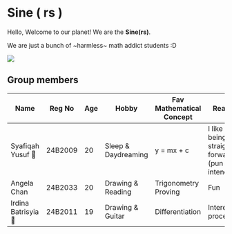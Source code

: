 # Sine ( rs ) 
Hello, Welcome to our planet! We are the **Sine(rs)**.

We are just a bunch of ~harmless~ math addict students :D

![](https://i.pinimg.com/564x/99/ed/7a/99ed7a7b583861501b57de7c9bda8d2d.jpg)

## Group members
Name | Reg No | Age | Hobby | Fav Mathematical Concept | Reason | Trademark | Profile
--- | --- | --- | --- | --- | --- | --- | ---
Syafiqah Yusuf 🤙 | 24B2009 | 20 | Sleep & Daydreaming | y = mx + c | I like  being straight-forward (pun intended) | I like  cats | [SyafYus](https://github.com/SyafYus)
Angela Chan | 24B2033 | 20 | Drawing & Reading | Trigonometry Proving | Fun | I like bunnies | [Angela Chan](https://github.com/Angela-29)
Irdina Batrisyia 🤖 | 24B2011 | 19 | Drawing & Guitar | Differentiation | Interesting process | Study smart | [Irdina](https://github.com/nrirdnbtrsy)
